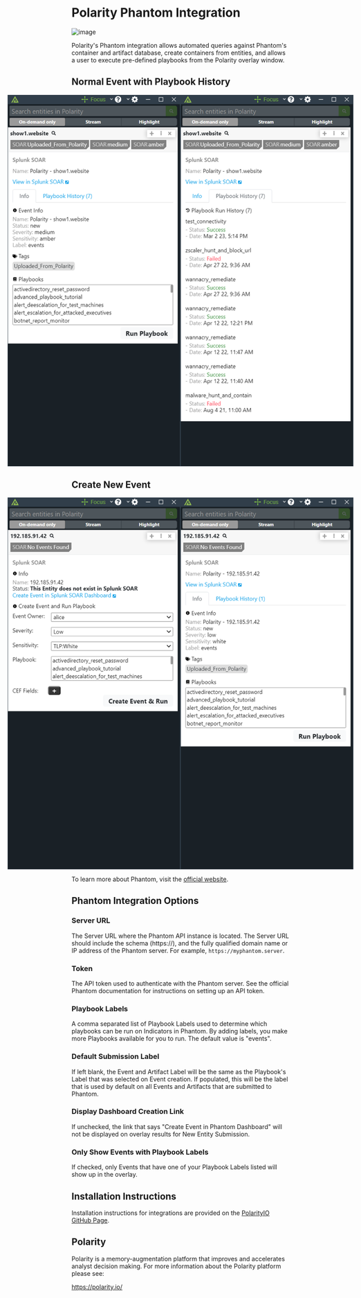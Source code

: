 # Polarity Phantom Integration

![image](https://img.shields.io/badge/status-beta-green.svg)

Polarity's Phantom integration allows automated queries against Phantom's container and artifact database, create containers from entities, and allows a user to execute pre-defined playbooks from the Polarity overlay window.

## Normal Event with Playbook History
<div style="display:flex; justify-content:center; align-items:center;">
  <img width="400" alt="Integration Example Event Info" src="./assets/integration-example-event-info.png">
  <img width="400" alt="Integration Example Event History" src="./assets/integration-example-event-history.png">
</div>

## Create New Event
<div style="display:flex; justify-content:center; align-items:center;">
  <img width="400" alt="Integration Example New Event" src="./assets/integration-example-new-event.png">
  <img width="400" alt="Integration Example New Event Created" src="./assets/integration-example-new-event-created.png">
</div>

To learn more about Phantom, visit the [official website](https://www.phantom.us).


## Phantom Integration Options

### Server URL

The Server URL where the Phantom API instance is located.  The Server URL should include the schema (https://), and the fully qualified domain name or IP address of the Phantom server. For example, `https://myphantom.server`.

### Token

The API token used to authenticate with the Phantom server.  See the official Phantom documentation for instructions on setting up an API token.

### Playbook Labels

A comma separated list of Playbook Labels used to determine which playbooks can be run on Indicators in Phantom. By adding labels, you make more Playbooks available for you to run. The default value is "events".

### Default Submission Label

If left blank, the Event and Artifact Label will be the same as the Playbook's Label that was selected on Event creation.  If populated, this will be the label that is used by default on all Events and Artifacts that are submitted to Phantom.

### Display Dashboard Creation Link

If unchecked, the link that says "Create Event in Phantom Dashboard" will not be displayed on overlay results for New Entity Submission.


### Only Show Events with Playbook Labels

If checked, only Events that have one of your Playbook Labels listed will show up in the overlay.


## Installation Instructions

Installation instructions for integrations are provided on the [PolarityIO GitHub Page](https://polarityio.github.io/).


## Polarity

Polarity is a memory-augmentation platform that improves and accelerates analyst decision making.  For more information about the Polarity platform please see:

https://polarity.io/
